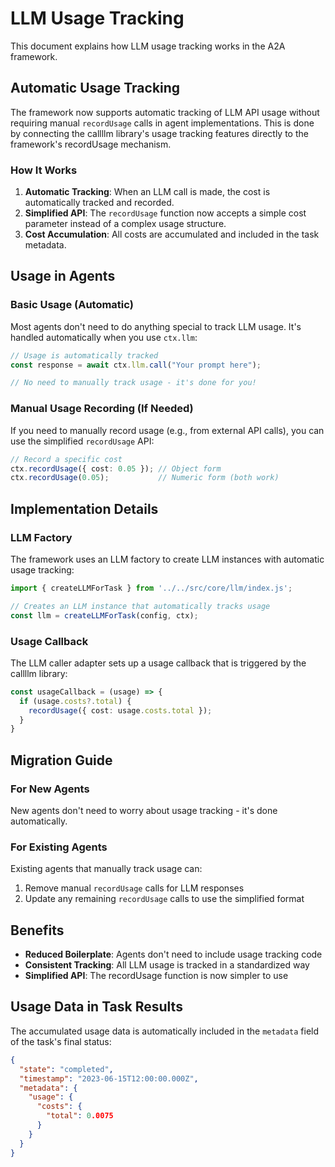 # LLM Usage Tracking

This document explains how LLM usage tracking works in the A2A framework.

## Automatic Usage Tracking

The framework now supports automatic tracking of LLM API usage without requiring manual `recordUsage` calls in agent implementations. This is done by connecting the callllm library's usage tracking features directly to the framework's recordUsage mechanism.

### How It Works

1. **Automatic Tracking**: When an LLM call is made, the cost is automatically tracked and recorded.
2. **Simplified API**: The `recordUsage` function now accepts a simple cost parameter instead of a complex usage structure.
3. **Cost Accumulation**: All costs are accumulated and included in the task metadata.

## Usage in Agents

### Basic Usage (Automatic)

Most agents don't need to do anything special to track LLM usage. It's handled automatically when you use `ctx.llm`:

```typescript
// Usage is automatically tracked
const response = await ctx.llm.call("Your prompt here");

// No need to manually track usage - it's done for you!
```

### Manual Usage Recording (If Needed)

If you need to manually record usage (e.g., from external API calls), you can use the simplified `recordUsage` API:

```typescript
// Record a specific cost
ctx.recordUsage({ cost: 0.05 }); // Object form
ctx.recordUsage(0.05);           // Numeric form (both work)
```

## Implementation Details

### LLM Factory

The framework uses an LLM factory to create LLM instances with automatic usage tracking:

```typescript
import { createLLMForTask } from '../../src/core/llm/index.js';

// Creates an LLM instance that automatically tracks usage
const llm = createLLMForTask(config, ctx);
```

### Usage Callback

The LLM caller adapter sets up a usage callback that is triggered by the callllm library:

```typescript
const usageCallback = (usage) => {
  if (usage.costs?.total) {
    recordUsage({ cost: usage.costs.total });
  }
}
```

## Migration Guide

### For New Agents

New agents don't need to worry about usage tracking - it's done automatically.

### For Existing Agents

Existing agents that manually track usage can:

1. Remove manual `recordUsage` calls for LLM responses
2. Update any remaining `recordUsage` calls to use the simplified format

## Benefits

- **Reduced Boilerplate**: Agents don't need to include usage tracking code
- **Consistent Tracking**: All LLM usage is tracked in a standardized way
- **Simplified API**: The recordUsage function is now simpler to use

## Usage Data in Task Results

The accumulated usage data is automatically included in the `metadata` field of the task's final status:

```json
{
  "state": "completed",
  "timestamp": "2023-06-15T12:00:00.000Z",
  "metadata": {
    "usage": {
      "costs": {
        "total": 0.0075
      }
    }
  }
}
``` 